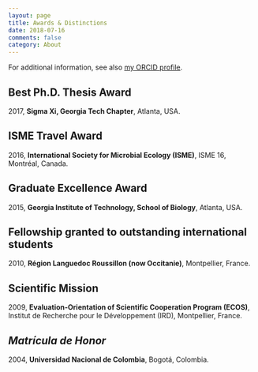 ```yaml
---
layout: page
title: Awards & Distinctions
date: 2018-07-16
comments: false
category: About
---
```


For additional information, see also [my ORCID profile](http://orcid.org/0000-0001-7603-3093).


## Best Ph.D. Thesis Award
2017, **Sigma Xi, Georgia Tech Chapter**, Atlanta, USA.

## ISME Travel Award
2016, **International Society for Microbial Ecology (ISME)**, ISME 16, Montréal, Canada.

## Graduate Excellence Award
2015, **Georgia Institute of Technology, School of Biology**, Atlanta, USA.

## Fellowship granted to outstanding international students
2010, **Région Languedoc Roussillon (now Occitanie)**, Montpellier, France.

## Scientific Mission
2009, **Evaluation-Orientation of Scientific Cooperation Program (ECOS)**, Institut de Recherche pour le Développement (IRD), Montpellier, France.

## _Matrícula de Honor_
2004, **Universidad Nacional de Colombia**, Bogotá, Colombia.
